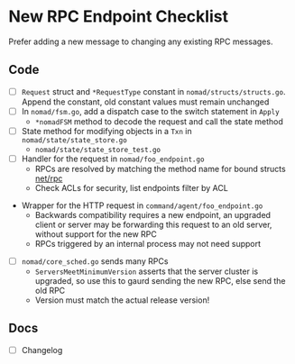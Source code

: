 # New RPC Endpoint Checklist

Prefer adding a new message to changing any existing RPC messages.

## Code

* [ ] `Request` struct and `*RequestType` constant in
      `nomad/structs/structs.go`. Append the constant, old constant
      values must remain unchanged
* [ ] In `nomad/fsm.go`, add a dispatch case to the switch statement in `Apply`
  * `*nomadFSM` method to decode the request and call the state method
* [ ] State method for modifying objects in a `Txn` in `nomad/state/state_store.go`
  * `nomad/state/state_store_test.go`
* [ ] Handler for the request in `nomad/foo_endpoint.go`
  * RPCs are resolved by matching the method name for bound structs
	[net/rpc](https://golang.org/pkg/net/rpc/)
  * Check ACLs for security, list endpoints filter by ACL
* Wrapper for the HTTP request in `command/agent/foo_endpoint.go`
  * Backwards compatibility requires a new endpoint, an upgraded
    client or server may be forwarding this request to an old server,
    without support for the new RPC
  * RPCs triggered by an internal process may not need support
* [ ] `nomad/core_sched.go` sends many RPCs
  * `ServersMeetMinimumVersion` asserts that the server cluster is
    upgraded, so use this to gaurd sending the new RPC, else send the old RPC
  * Version must match the actual release version!

## Docs

* [ ] Changelog
